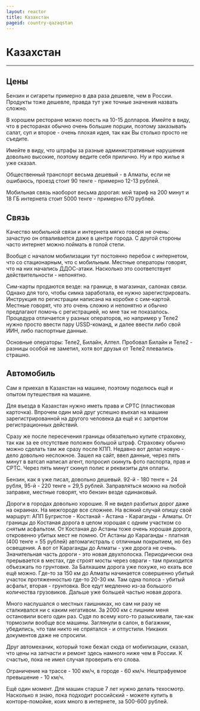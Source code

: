 ```yaml
---
layout: reactor
title: Казахстан
pageid: country-qazaqstan
---
```


# <span class="fi fi-kz"></span> Казахстан

<hr/>

## Цены

Бензин и сигареты примерно в два раза дешевле, чем в России. Продукты тоже дешевле, правда тут уже точные значения назвать сложно. 

В хорошем ресторане можно поесть на 10-15 долларов. Имейте в виду, что в ресторанах обычно очень большие порции, поэтому заказывать салат, суп и второе - очень плохая идея, так как Вы столько просто не съедите.

Имейте в виду, что штрафы за разные административные нарушения довольно высокие, поэтому ведите себя прилично. Ну и про жилье я уже сказал.

Общественный транспорт весьма дешевый - в Алматы, если не ошибаюсь, проезд стоит 90 тенге - примерно 12-13 рублей.

Мобильная связь наоборот весьма дорогая: мой тариф на 200 минут и 18 ГБ интернета стоит 5000 тенге - примерно 670 рублей.

## Связь

Качество мобильной связи и интернета мягко говоря не очень: зачастую он отваливается даже в центре города. С другой стороны часто интернет можно поймать в голой степи. 

Вообще с началом мобилизации тут постоянно перебои с интернетом, что со стационарным, что с мобильным. Местные операторы говорят, что на них начались ДДОС-атаки. Насколько это соответствует действительности - непонятно.

Сим-карты продаются везде: на границе, в магазинах, салонах связи. Однако для того, чтобы симка заработала, ее нужно зарегистрировать. Инструкция по регистрации написана на коробке с сим-картой. Местные говорят, что это очень сложно и непонятно и обычно предлагают помочь с регистрацией, но мне так не показалось. Процедура отличается у разных операторов, но например у Теле2 нужно просто ввести пару USSD-команд, и далее ввести либо свой ИИН, либо паспортные данные.

Основные операторы: Теле2, Билайн, Алтел. Пробовал Билайн и Теле2 - разницы особой не заметил, хотя вот друзья от Теле2 плевались страшно.


## Автомобиль

Сам я приехал в Казахстан на машине, поэтому поделюсь ещё и опытом путешествия на машине. 

Для въезда в Казахстан нужно иметь права и СРТС (пластиковая карточка). Впрочем один мой друг успешно въехал на машине зарегистрированной на другого человека да ещё и с запретом регистрационных действий.

Сразу же после пересечения границы обязательно купите страховку, так как за ее отсутствие положен большой штраф. Страховку обычно можно сделать там же сразу после КПП. Недавно вот делал новую - дело довольно несложное. Зашел на сайт, ввел данные, через пять минут в ватсап написал агент, попросил скинуть фото паспорта, прав и СРТС. Через пять минут скинул полис и реквизиты для оплаты.

Бензин, как я уже писал, довольно дешевый. 92-й - 180 тенге = 24 рубля, 95-й - 220 тенге = 29,5 рублей. Заправляться можно на любой заправке, местные говорят, что бензин везде одинаковый.

Дороги в городах довольно хорошие. Я не видел разбитых дорог даже на окраинах. На межгороде все сложнее. На всякий случай опишу свой маршрут: АПП Бугристое - Костанай - Астана - Караганды - Алматы.
От границы до Костаная дорога в целом хорошая с одним участком со снятым асфальтом. От Костаная до Астаны тоже очень хорошая дорога, откровенно убитых мест не помню. От Астаны до Караганды - платная (400 тенге = 55 рублей) автомагистраль с отличным покрытием, но без освещения. А вот от Караганды до Алматы - уже дорога не очень. Значительная часть дороги - это новая двухполоска. Периодически она прерывается в местах, где строят мосты через овраги - там приходится объезжать по грунтовке. За Балхашем дорога уже похуже, но ехать все ещё можно. Где-то за 150 км до Алматы начинается совершенно убитый участок протяженностью где-то 20-30 км. Там одна полоса - убитый асфальт, вторая - грунтовка. Все едут медленно из-за большого количества грузовиков. Дальше уже большей частью новая дорога.

Много наслушался о местных гаишниках, но сам ни разу не сталкивался ни с каким негативом. За 2000 км с лишним меня остановили всего один раз. Судя по всему кого-то разыскивали, так-как тормозили вообще все машины. Заглянули в салон, в багажник, убедились, что там никто не спрятался - и отпустили. Никаких документов даже не спросили.

Друг автомеханик, который тоже бежал сюда от мобилизации, сказал, что цены на запчасти и ремонт здесь намного ниже чем в России. К счастью, пока не имел случая проверить его слова.

Ограничение на трассе - 100 км/ч, в городе - 60 км/ч. Нештрафуемое превышение - 10 км/ч.

Ещё один момент. Для машин старше 7 лет нужно делать техосмотр. Насколько я знаю, пока подходит российский - можете купить в конторе-помойке, коих много в интернете, за 500-600 рублей.
